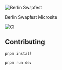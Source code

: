 ![Berlin Swapfest](https://raw.githubusercontent.com/mirshko/berlin-swapfest/refs/heads/update-readme/docs/header.png)

Berlin Swapfest Microsite

[![CI](https://github.com/mirshko/berlin-swapfest/actions/workflows/ci.yaml/badge.svg)](https://github.com/mirshko/berlin-swapfest/actions/workflows/ci.yaml)

## Contributing

```sh
pnpm install

pnpm run dev
```


